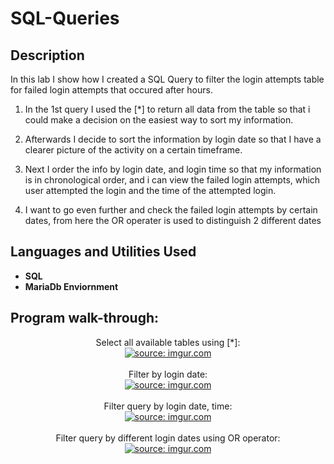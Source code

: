# 

<h1>SQL-Queries</h1>


<h2>Description</h2>
In this lab I show how I created a SQL Query to filter the login attempts table for failed login attempts that occured after hours.   

1. In the 1st query I used the [*] to return all data from the table so that i could make a decision on the easiest way to sort my information. 

2. Afterwards I decide to sort the information by login date so that I have a clearer picture of the activity on a certain timeframe.

3. Next I order the info by login date, and login time so that my information is in chronological order, and i can view the failed login attempts, which user attempted the login and the time of the attempted login.

4. I want to go even further and check the failed login attempts by certain dates, from here the OR operater is used to distinguish 2 different dates 



<h2>Languages and Utilities Used</h2>

- <b>SQL</b>
- <b>MariaDb Enviornment</b> 



<h2>Program walk-through:</h2>

<p align="center">
Select all available tables using [*]: <br/>
<a href="https://imgur.com/YTcJCG9"><img src="https://i.imgur.com/YTcJCG9.png" title="source: imgur.com" /></a><br />
<br />
Filter by login date:  <br/>
<a href="https://imgur.com/rAzngss"><img src="https://i.imgur.com/rAzngss.png" title="source: imgur.com" /></a>
<br />
<br />
Filter query by login date, time: <br/>
<a href="https://imgur.com/bw8SPvw"><img src="https://i.imgur.com/bw8SPvw.png" title="source: imgur.com" /></a>
<br />
<br />
Filter query by different login dates using OR operator: <br/>
<a href="https://imgur.com/gqFrQJO"><img src="https://i.imgur.com/gqFrQJO.png" title="source: imgur.com" /></a>
<br />


  


</p>

<!--
 ```diff
- text in red
+ text in green
! text in orange
# text in gray
@@ text in purple (and bold)@@
```
--!>
